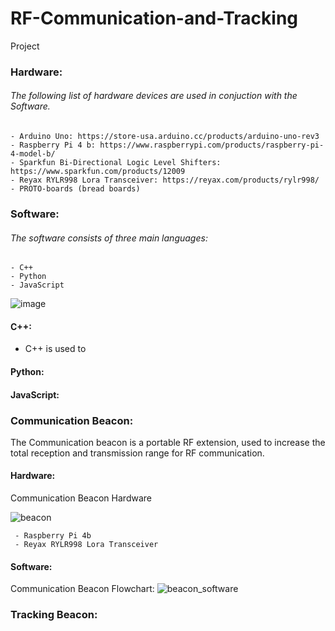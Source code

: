 # RF-Communication-and-Tracking

Project

### Hardware:
###### The following list of hardware devices are used in conjuction with the Software. 
    - Arduino Uno: https://store-usa.arduino.cc/products/arduino-uno-rev3
    - Raspberry Pi 4 b: https://www.raspberrypi.com/products/raspberry-pi-4-model-b/
    - Sparkfun Bi-Directional Logic Level Shifters: https://www.sparkfun.com/products/12009
    - Reyax RYLR998 Lora Transceiver: https://reyax.com/products/rylr998/
    - PROTO-boards (bread boards)

### Software:
###### The software consists of three main languages:
    - C++ 
    - Python
    - JavaScript

![image](https://github.com/JonWakefield/RF-Communication-and-Tracking/assets/67289517/c568bc47-1505-483c-8a2c-340e5bc4529b)

#### C++:
 - C++ is used to

#### Python:


#### JavaScript:


### Communication Beacon:
The Communication beacon is a portable RF extension, used to increase the total reception and transmission range for RF communication. 

 #### Hardware:
 Communication Beacon Hardware
 
 ![beacon](https://github.com/JonWakefield/RF-Communication-and-Tracking/assets/67289517/6c051aa0-5ef3-4143-be89-c61db153209e)
 
     - Raspberry Pi 4b
     - Reyax RYLR998 Lora Transceiver

 #### Software:
 Communication Beacon Flowchart:
 ![beacon_software](https://github.com/JonWakefield/RF-Communication-and-Tracking/assets/67289517/c668935e-2f6d-41d0-8b50-4c536bad6ba9)


 ### Tracking Beacon:
 



